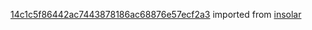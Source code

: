 [14c1c5f86442ac7443878186ac68876e57ecf2a3](https://github.com/insolar/insolar/commit/14c1c5f86442ac7443878186ac68876e57ecf2a3) imported from [insolar](https://github.com/insolar/insolar)
